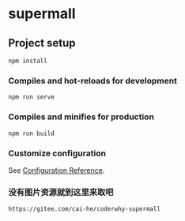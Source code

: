 # supermall

## Project setup
```
npm install
```

### Compiles and hot-reloads for development
```
npm run serve
```

### Compiles and minifies for production
```
npm run build
```

### Customize configuration
See [Configuration Reference](https://cli.vuejs.org/config/).

### 没有图片资源就到这里来取吧
```
https://gitee.com/cai-he/coderwhy-supermall
```
